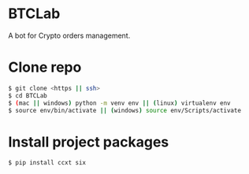 # BTCLab

A bot for Crypto orders management.

# Clone repo
```sh
$ git clone <https || ssh>
$ cd BTCLab
$ (mac || windows) python -m venv env || (linux) virtualenv env
$ source env/bin/activate || (windows) source env/Scripts/activate
```

# Install project packages
```sh
$ pip install ccxt six

